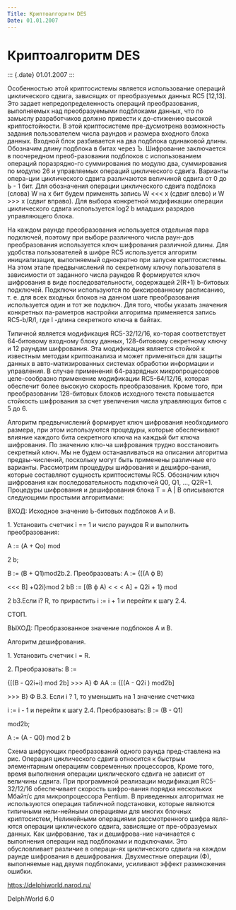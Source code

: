 ```yaml
---
Title: Криптоалгоритм DES
Date: 01.01.2007
---
```



Криптоалгоритм DES
==================

::: {.date}
01.01.2007
:::

Особенностью этой криптосистемы является использование операций
циклического сдвига, зависящих от преобразуемых данных RC5 [12,13].
Это задает непредопределенность операций преобразования, выполняемых над
преобразуемыми подблоками данных, что по замыслу разработчиков должно
привести к до-стижению высокой криптостойкости. В этой криптосистеме
пре-дусмотрена возможность задания пользователем числа раундов и размера
входного блока данных. Входной блок разбивается на два подблока
одинаковой длины. Обозначим длину подблока в битах через Ъ. Шифрование
заключается в поочередном преоб-разовании подблоков с использованием
операций поразрядно-го суммирования по модулю два, суммирования по
модулю 26 и управляемых операций циклического сдвига. Варианты опера-ции
циклического сдвига различаются величиной сдвига от 0 до Ь - 1 бит. Для
обозначения операции циклического сдвига подблока (слова) W на х бит
будем применять запись W \<\<\< х (сдвиг влево) и W \>\>\> х (сдвиг
вправо). Для выбора конкретной модификации операции циклического сдвига
используется log2 b младших разрядов управляющего блока.

На каждом раунде преобразования используется отдельная пара подключей,
поэтому при выборе различного числа раун-дов преобразования используется
ключ шифрования различной длины. Для удобства пользователей в шифре RC5
используется алгоритм инициализации, выполняемый однократно при запуске
криптосистемы. На этом этапе предвычислений по секретному ключу
пользователя в зависимости от заданного числа раундов R формируется ключ
шифрования в виде последовательности, содержащей 2(R+1) b-битовых
подключей. Подключи используются по фиксированному расписанию, т. е. для
всех входных блоков на данном шаге преобразования используется один и
тот же подключ. Для того, чтобы указать значения конкретных па-раметров
настройки алгоритма применяется запись RC5-b/R/l, где l -длина
секретного ключа в байтах.

Типичной является модификация RC5-32/12/16, ко-торая соответствует
64-битовому входному блоку данных, 128-битовому секретному ключу и 12
раундам шифрования. Эта модификация является стойкой к известным методам
криптоанализа и может применяться для защиты данных в
авто-матизированных системах обработки информации и управления. В случае
применения 64-разрядных микропроцессоров целе-сообразно применение
модификации RC5-64/12/16, которая обеспечит более высокую скорость
преобразования. Кроме того, при преобразовании 128-битовых блоков
исходного текста повышается стойкость шифрования за счет увеличения
числа управляющих битов с 5 до 6.

Алгоритм предвычислений формирует ключ шифрования необходимого размера,
при этом используются процедуры, которые обеспечивают влияние каждого
бита секретного ключа на каждый бит ключа шифрования. По значению клю-ча
шифрования трудно восстановить секретный ключ. Мы не будем
останавливаться на описании алгоритма предвы-числений, поскольку могут
быть применены различные его варианты. Рассмотрим процедуры шифрования и
дешифро-вания, которые составляют сущность криптосистемы RC5. Обозначим
ключ шифрования как последовательность подключей Q0, Q1, ..., Q2R+1.
Процедуры шифрования и дешифрования блока Т = A \| В описываются
следующими простыми алгоритмами:

BХОД: Исходное значение Ь-битовых подблоков A и В.

1\. Установить счетчик i == 1 и число раундов R и выполнить
преобразования:

А := (A + Qo) mod

2 b;

В := (B + Q1)mod2b.2. Преобразовать: A := {[(A ф В)

\<\<\< В] +Q2i}mod 2 bB := [(B ф A) \< \< \< A] + Q2i + 1} mod

2 b3.Если i? R, то прирастить i := i + 1 и перейти к шагу 2.4.

СТОП.

ВЫХОД: Преобразованное значение подблоков A и В.

Алгоритм дешифрования.

1\. Установить счетчик i = R.

2\. Преобразовать: B :=

{[(В - Q2i+i) mod 2b] \>\>\> A} Ф AA := {[(A - Q2i ) mod2b]

\>\>\> В} Ф В.3. Если i ? 1, то уменьшить на 1 значение счетчика

i := i - 1 и перейти к шагу 2.4. Преобразовать: B := (B - Q1)

mod2b;

A := (A - Q0) mod 2 b

Схема шифрующих преобразований одного раунда пред-ставлена на рис.
Операция циклического сдвига относится к быстрым элементарным операциям
современных процессоров, Кроме того, время выполнения операции
циклического сдвига не зависит от величины сдвига. При программной
реализации модификация RC5-32/12/16 обеспечивает скорость шифро-вания
порядка нескольких Мбайт/с для микропроцессора Pentium. В приведенных
алгоритмах не используются операция табличной подстановки, которые
являются типичными нели-нейными операциями для многих блочных
криптосистем, Нелинейными операциями рассмотренного шифра явля-ются
операции циклического сдвига, зависящие от пре-образуемых данных. Как
шифрование, так и дешифрова-ние начинается с выполнения операции над
подблоками и подключами. Это обусловливает различие в операци-ях
циклического сдвига на каждом раунде шифрования в дешифрования.
Двухместные операции (Ф), выполняемые над двумя подблоками, усиливают
эффект размножения ошибки.

<https://delphiworld.narod.ru/>

DelphiWorld 6.0

